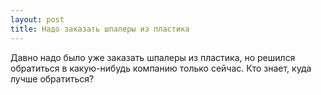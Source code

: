 ```yaml
---
layout: post 
title: Надо заказать шпалеры из пластика 
--- 
```

Давно надо было уже заказать шпалеры из пластика, но решился обратиться в какую-нибудь компанию только сейчас. Кто знает, куда лучше обратиться?